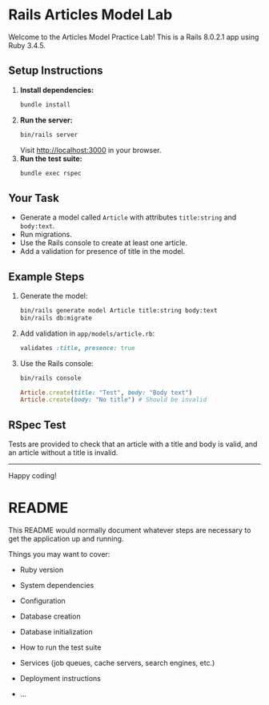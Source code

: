 # Rails Articles Model Lab

Welcome to the Articles Model Practice Lab! This is a Rails 8.0.2.1 app using Ruby 3.4.5.

## Setup Instructions

1. **Install dependencies:**
	```sh
	bundle install
	```
2. **Run the server:**
	```sh
	bin/rails server
	```
	Visit [http://localhost:3000](http://localhost:3000) in your browser.
3. **Run the test suite:**
	```sh
	bundle exec rspec
	```

## Your Task

- Generate a model called `Article` with attributes `title:string` and `body:text`.
- Run migrations.
- Use the Rails console to create at least one article.
- Add a validation for presence of title in the model.

## Example Steps

1. Generate the model:
	```sh
	bin/rails generate model Article title:string body:text
	bin/rails db:migrate
	```
2. Add validation in `app/models/article.rb`:
	```ruby
	validates :title, presence: true
	```
3. Use the Rails console:
	```sh
	bin/rails console
	```
	```ruby
	Article.create(title: "Test", body: "Body text")
	Article.create(body: "No title") # Should be invalid
	```

## RSpec Test

Tests are provided to check that an article with a title and body is valid, and an article without a title is invalid.

---

Happy coding!
# README

This README would normally document whatever steps are necessary to get the
application up and running.

Things you may want to cover:

* Ruby version

* System dependencies

* Configuration

* Database creation

* Database initialization

* How to run the test suite

* Services (job queues, cache servers, search engines, etc.)

* Deployment instructions

* ...

